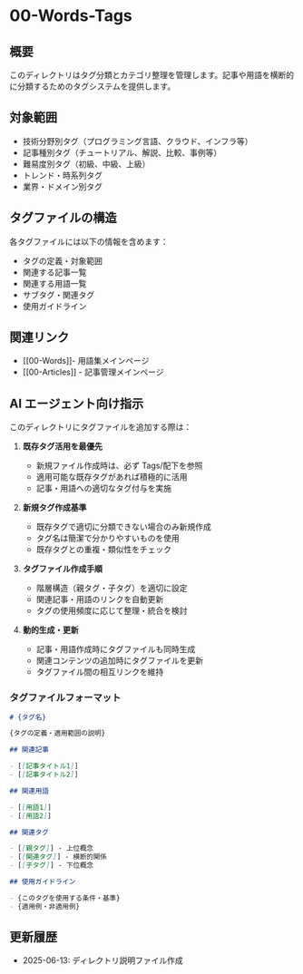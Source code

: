 # 00-Words-Tags

## 概要

このディレクトリはタグ分類とカテゴリ整理を管理します。記事や用語を横断的に分類するためのタグシステムを提供します。

## 対象範囲

- 技術分野別タグ（プログラミング言語、クラウド、インフラ等）
- 記事種別タグ（チュートリアル、解説、比較、事例等）
- 難易度別タグ（初級、中級、上級）
- トレンド・時系列タグ
- 業界・ドメイン別タグ

## タグファイルの構造

各タグファイルには以下の情報を含めます：

- タグの定義・対象範囲
- 関連する記事一覧
- 関連する用語一覧
- サブタグ・関連タグ
- 使用ガイドライン

## 関連リンク

- [[00-Words]]- 用語集メインページ
- [[00-Articles]] - 記事管理メインページ

## AI エージェント向け指示

このディレクトリにタグファイルを追加する際は：

1. **既存タグ活用を最優先**

   - 新規ファイル作成時は、必ず Tags/配下を参照
   - 適用可能な既存タグがあれば積極的に活用
   - 記事・用語への適切なタグ付与を実施

2. **新規タグ作成基準**

   - 既存タグで適切に分類できない場合のみ新規作成
   - タグ名は簡潔で分かりやすいものを使用
   - 既存タグとの重複・類似性をチェック

3. **タグファイル作成手順**

   - 階層構造（親タグ・子タグ）を適切に設定
   - 関連記事・用語のリンクを自動更新
   - タグの使用頻度に応じて整理・統合を検討

4. **動的生成・更新**
   - 記事・用語作成時にタグファイルも同時生成
   - 関連コンテンツの追加時にタグファイルを更新
   - タグファイル間の相互リンクを維持

### タグファイルフォーマット

```markdown
# {タグ名}

{タグの定義・適用範囲の説明}

## 関連記事

- [[記事タイトル1]]
- [[記事タイトル2]]

## 関連用語

- [[用語1]]
- [[用語2]]

## 関連タグ

- [[親タグ]] - 上位概念
- [[関連タグ]] - 横断的関係
- [[子タグ]] - 下位概念

## 使用ガイドライン

- {このタグを使用する条件・基準}
- {適用例・非適用例}
```

## 更新履歴

- 2025-06-13: ディレクトリ説明ファイル作成

